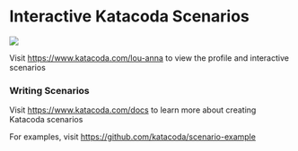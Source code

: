 # Interactive Katacoda Scenarios

[![](http://shields.katacoda.com/katacoda/lou-anna/count.svg)](https://www.katacoda.com/lou-anna "Get your profile on Katacoda.com")

Visit https://www.katacoda.com/lou-anna to view the profile and interactive scenarios

### Writing Scenarios
Visit https://www.katacoda.com/docs to learn more about creating Katacoda scenarios

For examples, visit https://github.com/katacoda/scenario-example
